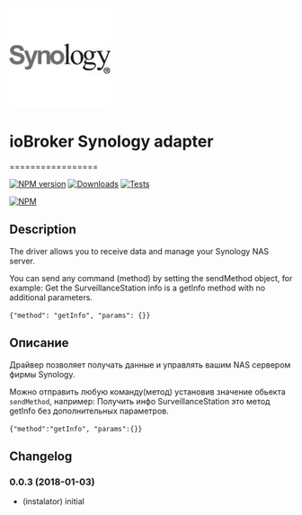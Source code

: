 ![Logo](media/synology.png)
# ioBroker Synology adapter
=================

[![NPM version](http://img.shields.io/npm/v/iobroker.synology.svg)](https://www.npmjs.com/package/iobroker.synology)
[![Downloads](https://img.shields.io/npm/dm/iobroker.synology.svg)](https://www.npmjs.com/package/iobroker.synology)
[![Tests](http://img.shields.io/travis/instalator/ioBroker.synology/master.svg)](https://travis-ci.org/instalator/ioBroker.synology)

[![NPM](https://nodei.co/npm/iobroker.synology.png?downloads=true)](https://nodei.co/npm/iobroker.synology/)

## Description
The driver allows you to receive data and manage your Synology NAS server.

You can send any command (method) by setting the sendMethod object, for example:
Get the SurveillanceStation info is a getInfo method with no additional parameters.

```{"method": "getInfo", "params": {}}```

## Описание
Драйвер позволяет получать данные и управлять вашим NAS сервером фирмы Synology.

Можно отправить любую команду(метод) установив значение обьекта ```sendMethod```, например:
Получить инфо SurveillanceStation это метод getInfo без дополнительных параметров.

```{"method":"getInfo", "params":{}}```

## Changelog

### 0.0.3 (2018-01-03)
* (instalator) initial
